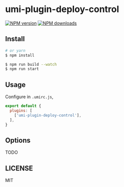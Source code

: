 # umi-plugin-deploy-control

[![NPM version](https://img.shields.io/npm/v/umi-plugin-deploy-control.svg?style=flat)](https://npmjs.org/package/umi-plugin-deploy-control)
[![NPM downloads](http://img.shields.io/npm/dm/umi-plugin-deploy-control.svg?style=flat)](https://npmjs.org/package/umi-plugin-deploy-control)



## Install

```bash
# or yarn
$ npm install
```

```bash
$ npm run build --watch
$ npm run start
```

## Usage

Configure in `.umirc.js`,

```js
export default {
  plugins: [
    ['umi-plugin-deploy-control'],
  ],
}
```

## Options

TODO

## LICENSE

MIT
